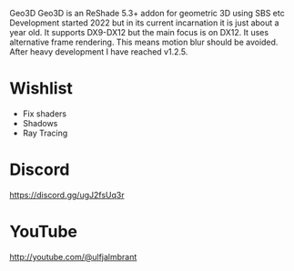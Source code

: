  Geo3D
Geo3D is an ReShade 5.3+ addon for geometric 3D using SBS etc
Development started 2022 but in its current incarnation it is just about a year old.
It supports DX9-DX12 but the main focus is on DX12.
It uses alternative frame rendering.
This means motion blur should be avoided.
After heavy development I have reached v1.2.5.

# Wishlist
- Fix shaders
- Shadows
- Ray Tracing

# Discord
https://discord.gg/ugJ2fsUq3r

# YouTube
http://youtube.com/@ulfjalmbrant
